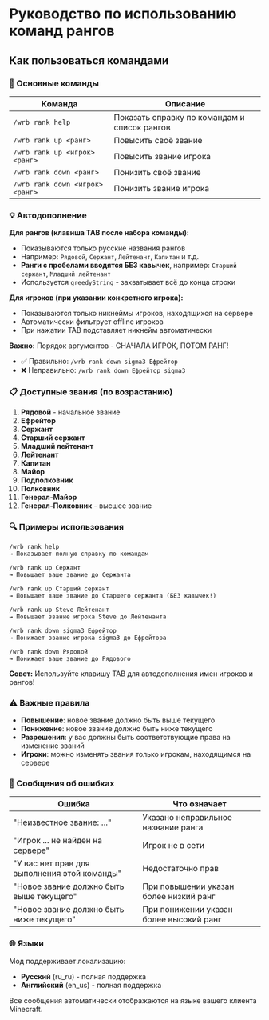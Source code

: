# Руководство по использованию команд рангов

## Как пользоваться командами

### 🎯 Основные команды

| Команда | Описание |
|---------|----------|
| `/wrb rank help` | Показать справку по командам и список рангов |
| `/wrb rank up <ранг>` | Повысить своё звание |
| `/wrb rank up <игрок> <ранг>` | Повысить звание игрока |
| `/wrb rank down <ранг>` | Понизить своё звание |
| `/wrb rank down <игрок> <ранг>` | Понизить звание игрока |

### 💡 Автодополнение

**Для рангов (клавиша TAB после набора команды):**
- Показываются только русские названия рангов
- Например: `Рядовой`, `Сержант`, `Лейтенант`, `Капитан` и т.д.
- **Ранги с пробелами вводятся БЕЗ кавычек**, например: `Старший сержант`, `Младший лейтенант`
- Используется `greedyString` - захватывает всё до конца строки

**Для игроков (при указании конкретного игрока):**
- Показываются только никнеймы игроков, находящихся на сервере
- Автоматически фильтрует offline игроков
- При нажатии TAB подставляет никнейм автоматически

**Важно:** Порядок аргументов - СНАЧАЛА ИГРОК, ПОТОМ РАНГ!
- ✅ Правильно: `/wrb rank down sigma3 Ефрейтор`
- ❌ Неправильно: `/wrb rank down Ефрейтор sigma3`

### 📋 Доступные звания (по возрастанию)

1. **Рядовой** - начальное звание
2. **Ефрейтор** 
3. **Сержант**
4. **Старший сержант**
5. **Младший лейтенант**
6. **Лейтенант**
7. **Капитан**
8. **Майор**
9. **Подполковник**
10. **Полковник**
11. **Генерал-Майор**
12. **Генерал-Полковник** - высшее звание

### 🔍 Примеры использования

```
/wrb rank help
→ Показывает полную справку по командам

/wrb rank up Сержант
→ Повышает ваше звание до Сержанта

/wrb rank up Старший сержант
→ Повышает ваше звание до Старшего сержанта (БЕЗ кавычек!)

/wrb rank up Steve Лейтенант
→ Повышает звание игрока Steve до Лейтенанта

/wrb rank down sigma3 Ефрейтор
→ Понижает звание игрока sigma3 до Ефрейтора

/wrb rank down Рядовой
→ Понижает ваше звание до Рядового
```

**Совет:** Используйте клавишу TAB для автодополнения имен игроков и рангов!

### ⚠️ Важные правила

- **Повышение**: новое звание должно быть выше текущего
- **Понижение**: новое звание должно быть ниже текущего
- **Разрешения**: у вас должны быть соответствующие права на изменение званий
- **Игроки**: можно изменять звания только игрокам, находящимся на сервере

### 📝 Сообщения об ошибках

| Ошибка | Что означает |
|--------|-------------|
| "Неизвестное звание: ..." | Указано неправильное название ранга |
| "Игрок ... не найден на сервере" | Игрок не в сети |
| "У вас нет прав для выполнения этой команды" | Недостаточно прав |
| "Новое звание должно быть выше текущего" | При повышении указан более низкий ранг |
| "Новое звание должно быть ниже текущего" | При понижении указан более высокий ранг |

### 🌐 Языки

Мод поддерживает локализацию:
- **Русский** (ru_ru) - полная поддержка
- **Английский** (en_us) - полная поддержка

Все сообщения автоматически отображаются на языке вашего клиента Minecraft.
